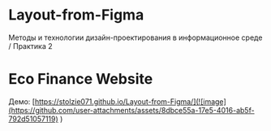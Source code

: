 # Layout-from-Figma
Методы и технологии дизайн-проектирования в информационное среде / Практика 2
# Eco Finance Website

Демо: [https://stolzie071.github.io/Layout-from-Figma/](![image](https://github.com/user-attachments/assets/8dbce55a-17e5-4016-ab5f-792d51057119)
)

